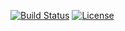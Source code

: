 [![Build Status](https://travis-ci.org/nguyentrigiang/laravel-notification.svg?branch=master)](https://travis-ci.org/nguyentrigiang/laravel-notification)
[![License](https://img.shields.io/github/license/nguyentrigiang/laravel-notification.svg)](https://github.com/nguyentrigiang/laravel-notification/blob/master/LICENSE)
